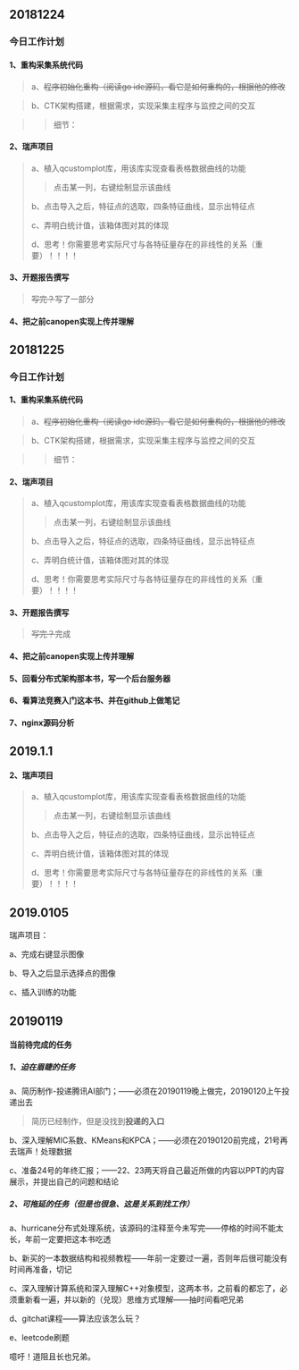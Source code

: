 ## 20181224

### 今日工作计划

#### 1、重构采集系统代码

>a、~~程序初始化重构（阅读go ide源码，看它是如何重构的，根据他的修改~~

>b、CTK架构搭建，根据需求，实现采集主程序与监控之间的交互

>>细节：

#### 2、瑞声项目

> a、植入qcustomplot库，用该库实现查看表格数据曲线的功能
>
> > 点击某一列，右键绘制显示该曲线
>
> b、点击导入之后，特征点的选取，四条特征曲线，显示出特征点
>
> c、弄明白统计值，该箱体图对其的体现
>
> d、思考！你需要思考实际尺寸与各特征量存在的非线性的关系（重要）！！！！

#### 3、开题报告撰写

> ~~写完？~~写了一部分

#### 4、把之前canopen实现上传并理解



## 20181225

### 今日工作计划

#### 1、重构采集系统代码

> a、~~程序初始化重构（阅读go ide源码，看它是如何重构的，根据他的修改~~

> b、CTK架构搭建，根据需求，实现采集主程序与监控之间的交互

> > 细节：

#### 2、瑞声项目

> a、植入qcustomplot库，用该库实现查看表格数据曲线的功能
>
> > 点击某一列，右键绘制显示该曲线
>
> b、点击导入之后，特征点的选取，四条特征曲线，显示出特征点
>
> c、弄明白统计值，该箱体图对其的体现
>
> d、思考！你需要思考实际尺寸与各特征量存在的非线性的关系（重要）！！！！

#### 3、开题报告撰写

> ~~写完？~~完成

#### 4、把之前canopen实现上传并理解



#### 5、回看分布式架构那本书，写一个后台服务器



#### 6、看算法竞赛入门这本书、并在github上做笔记



#### 7、nginx源码分析



## 2019.1.1

#### 2、瑞声项目

> a、植入qcustomplot库，用该库实现查看表格数据曲线的功能
>
> > 点击某一列，右键绘制显示该曲线
>
> b、点击导入之后，特征点的选取，四条特征曲线，显示出特征点
>
> c、弄明白统计值，该箱体图对其的体现
>
> d、思考！你需要思考实际尺寸与各特征量存在的非线性的关系（重要）！！！！



## 2019.0105

瑞声项目：

a、完成右键显示图像

b、导入之后显示选择点的图像

c、插入训练的功能



## 20190119

#### 当前待完成的任务

##### 1、迫在眉睫的任务

a、简历制作-投递腾讯AI部门；——必须在20190119晚上做完，20190120上午投递出去

> 简历已经制作，但是没找到**投递的入口**

b、深入理解MIC系数、KMeans和KPCA；——必须在20190120前完成，21号再去瑞声！处理数据

c、准备24号的年终汇报；——22、23两天将自己最近所做的内容以PPT的内容展示，并提出自己的问题和结论

##### 2、可拖延的任务（但是也很急、这是关系到找工作）

a、hurricane分布式处理系统，该源码的注释至今未写完——停格的时间不能太长，年前一定要把这本书吃透

b、新买的一本数据结构和视频教程——年前一定要过一遍，否则年后很可能没有时间再准备，切记

c、深入理解计算系统和深入理解C++对象模型，这两本书，之前看的都忘了，必须重新看一遍，并以新的（兑现）思维方式理解——抽时间看吧兄弟

d、gitchat课程——算法应该怎么玩？

e、leetcode刷题

噫吁！道阻且长也兄弟。